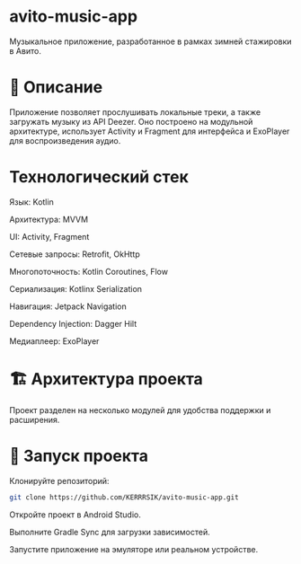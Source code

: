 # avito-music-app
Музыкальное приложение, разработанное в рамках зимней стажировки в Авито.

# 🎵 Описание
Приложение позволяет прослушивать локальные треки, а также загружать музыку из API Deezer. Оно построено на модульной архитектуре, использует Activity и Fragment для интерфейса и ExoPlayer для воспроизведения аудио.

# Технологический стек 

Язык: Kotlin

Архитектура: MVVM

UI: Activity, Fragment

Сетевые запросы: Retrofit, OkHttp

Многопоточность: Kotlin Coroutines, Flow

Сериализация: Kotlinx Serialization

Навигация: Jetpack Navigation

Dependency Injection: Dagger Hilt

Медиаплеер: ExoPlayer


# 🏗 Архитектура проекта
Проект разделен на несколько модулей для удобства поддержки и расширения.

# 🚀 Запуск проекта
Клонируйте репозиторий:

```bash
git clone https://github.com/KERRRSIK/avito-music-app.git
```
Откройте проект в Android Studio.

Выполните Gradle Sync для загрузки зависимостей.

Запустите приложение на эмуляторе или реальном устройстве.
